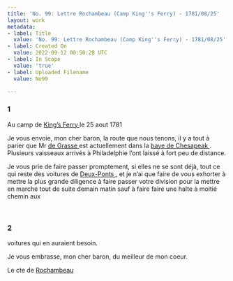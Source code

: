 ```yaml
---
title: 'No. 99: Lettre Rochambeau (Camp King''s Ferry) - 1781/08/25'
layout: work
metadata:
- label: Title
  value: 'No. 99: Lettre Rochambeau (Camp King''s Ferry) - 1781/08/25'
- label: Created On
  value: 2022-09-12 00:50:28 UTC
- label: In Scope
  value: 'true'
- label: Uploaded Filename
  value: No99

---
```

<div class="pages">
<div id="page-32541572">
<h3><a name="page-32541572">1</a></h3>
<div class="page-content">
<p>Au camp de <a href="../subjects/32163335" title="King’s Ferry, New York "> King’s Ferry </a> le 25 aout 1781</p>
<p>Je vous envoie, mon cher baron, la route que <span class="line-break"> </span>nous tenons, il y a tout à parier que <span class="line-break"> </span>Mr <a href="../subjects/32162948" title="François Joseph Paul de Grasse; 1722-1788"> de Grasse </a> est actuellement dans la<span class="line-break"> </span><a href="../subjects/32162873" title="Chesapeake Bay"> baye de Chesapeak </a>. Plusieurs vaisseaux <span class="line-break"> </span>arrivés à Philadelphie l’ont laissé à fort<span class="line-break"> </span>peu de distance.</p>
<p>Je vous prie de faire passer promptement, <span class="line-break"> </span>si elles ne se sont déjà, tout ce qui reste des <span class="line-break"> </span>voitures de <a href="../subjects/32163262" title="Christian, marquis de Deux-Ponts; 1752-1817"> Deux-Ponts </a>, et je n’ai que faire <span class="line-break"> </span>de vous exhorter à mettre la plus grande <span class="line-break"> </span>diligence à faire passer votre division <span class="line-break"> </span>pour la mettre en marche tout de <span class="line-break"> </span>suite demain matin sauf à faire faire<span class="line-break"> </span>une halte à moitié chemin aux </p>
</div>
</div>
<br />
<div id="page-32541573">
<h3><a name="page-32541573">2</a></h3>
<div class="page-content">
<p>voitures qui en auraient besoin.</p>
<p>Je vous embrasse, mon cher baron, du <span class="line-break"> </span>meilleur de mon coeur.</p>
<p>Le cte de <a href="../subjects/32166229" title="Jean-Baptiste Donatien de Vimeur de Rochambeau; 1725-1807"> Rochambeau </a> <span class="line-break"> </span></p>
</div>
</div>
<br />
</div>

